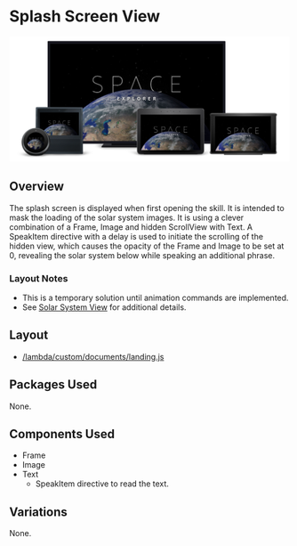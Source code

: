 # Splash Screen View

<img src='images/familyphoto-splash.jpg' alt='Alexa Devices Family | Splash Screen' />

## Overview

The splash screen is displayed when first opening the skill. It is intended to mask the loading of the solar system images. It is using a clever combination of a Frame, Image and hidden ScrollView with Text. A SpeakItem directive with a delay is used to initiate the scrolling of the hidden view, which causes the opacity of the Frame and Image to be set at 0, revealing the solar system below while speaking an additional phrase.

### Layout Notes

- This is a temporary solution until animation commands are implemented.
- See [Solar System View](https://quip-amazon.com/gdEpAcbg3pCA) for additional details.

## Layout

- [/lambda/custom/documents/landing.js](../lambda/custom/documents/landing.js)

## Packages Used

None.

## Components Used

- Frame
- Image
- Text
  - SpeakItem directive to read the text.

## Variations

None.
